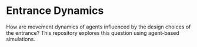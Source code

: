 # Entrance Dynamics

How are movement dynamics of agents influenced by the design choices of the entrance?
This repository explores this question using agent-based simulations.